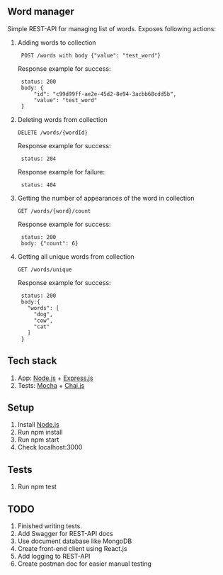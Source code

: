## Word manager
Simple REST-API for managing list of words. Exposes following actions:
1. Adding words to collection
   ```
    POST /words with body {"value": "test_word"}
   ```
   Response example for success:
   ```
    status: 200
    body: {
        "id": "c99d99ff-ae2e-45d2-8e94-3acbb68cdd5b",
        "value": "test_word"
    }
   ```
1. Deleting words from collection
   ```
   DELETE /words/{wordId}
    ```
   Response example for success:
   ```
    status: 204
   ```
   Response example for failure:
   ```
    status: 404
   ```
1. Getting the number of appearances of the word in collection
   ```
   GET /words/{word}/count
    ```
   Response example for success:
   ```
    status: 200
    body: {"count": 6}
   ```
1. Getting all unique words from collection
   ```
   GET /words/unique
    ```
   Response example for success:
   ```
    status: 200
    body:{
      "words": [
        "dog",
        "cow",
        "cat"
      ]
    }
   ```

## Tech stack
1. App: [Node.js](https://nodejs.org/en/) + [Express.js](https://expressjs.com/)
2. Tests: [Mocha](https://mochajs.org/) + [Chai.js](https://www.chaijs.com/)

## Setup
1. Install [Node.js](https://nodejs.org/en/)
1. Run npm install
1. Run npm start
1. Check localhost:3000

## Tests
1. Run npm test


## TODO
1. Finished writing tests.
1. Add Swagger for REST-API docs
1. Use document database like MongoDB
1. Create front-end client using React.js
1. Add logging to REST-API
1. Create postman doc for easier manual testing
